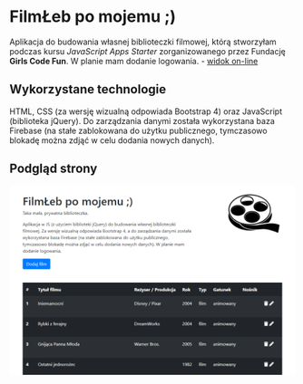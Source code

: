 # FilmŁeb po mojemu ;)

Aplikacja do budowania własnej biblioteczki filmowej, którą stworzyłam podczas kursu *JavaScript Apps Starter* zorganizowanego przez Fundację **Girls Code Fun**. W planie mam dodanie logowania. - [widok on-line](https://kasiaizak.github.io/filmleb/)

## Wykorzystane technologie

HTML, CSS (za wersję wizualną odpowiada Bootstrap 4) oraz JavaScript (biblioteka jQuery). Do zarządzania danymi została wykorzystana baza Firebase (na stałe zablokowana do użytku publicznego, tymczasowo blokadę można zdjąć w celu dodania nowych danych).

## Podgląd strony

![Screenshot](https://raw.githubusercontent.com/kasiaizak/filmleb/master/github/screenshot.png)

